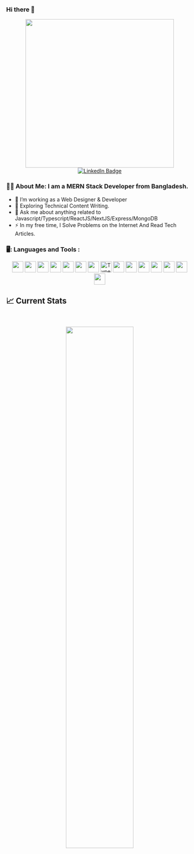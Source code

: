 ### Hi there 👋

<!--
**AhshanHabib26/AhshanHabib26** is a ✨ _special_ ✨ repository because its `README.md` (this file) appears on your GitHub profile.

Here are some ideas to get you started:

- 🔭 I’m currently working on ...
- 🌱 I’m currently learning ...
- 👯 I’m looking to collaborate on ...
- 🤔 I’m looking for help with ...
- 💬 Ask me about ...
- 📫 How to reach me: ...
- 😄 Pronouns: ...
- ⚡ Fun fact: ...




-->

<div id="header" align="center">
  <img src="https://media.giphy.com/media/qgQUggAC3Pfv687qPC/giphy.gif" width="400"/>
</div>


<div id="badges" align='center'>
  <a href="https://www.linkedin.com/in/ahshanhabib26/">
    <img src="https://img.shields.io/badge/LinkedIn-blue?style=for-the-badge&logo=linkedin&logoColor=white" alt="LinkedIn Badge"/>
  </a>
</div>


### :man_technologist: About Me: I am a MERN Stack Developer from  Bangladesh.

- :telescope: I’m working as a Web Designer & Developer
- :seedling: Exploring Technical Content Writing.
- 💬 Ask me about anything related to Javascript/Typescript/ReactJS/NextJS/Express/MongoDB
- :zap: In my free time, I Solve Problems on the Internet And Read Tech Articles.
  

### 🖥️: Languages and Tools :

<div align='center'>
<img src="https://img.shields.io/badge/HTML5-E34F26?style=for-the-badge&logo=html5&logoColor=white" height="30"/> 
<img src="https://img.shields.io/badge/CSS3-1572B6?style=for-the-badge&logo=css3&logoColor=white" height="30"/> 
<img src="https://img.shields.io/badge/Sass-CC6699?style=for-the-badge&logo=sass&logoColor=white" height="30"/> 
<img src="https://img.shields.io/badge/Bootstrap-563D7C?style=for-the-badge&logo=bootstrap&logoColor=white" height="30"/> 
<img src="https://img.shields.io/badge/Tailwind_CSS-38B2AC?style=for-the-badge&logo=tailwind-css&logoColor=white" height="30"/>
<img src="https://img.shields.io/badge/Material--UI-0081CB?style=for-the-badge&logo=material-ui&logoColor=white" height="30"/> 
<img src="https://img.shields.io/badge/javascript-F7DF1E.svg?&style=for-the-badge&logo=javascript&logoColor=white" height="30"/>  
<img alt="TypeScript" src="https://img.shields.io/badge/-TypeScript-007ACC?style=flat-square&logo=typescript&logoColor=white" height="30" />
<img src="https://img.shields.io/badge/React-20232A?style=for-the-badge&logo=react&logoColor=61DAFB" height="30"/> 
<img src="https://img.shields.io/badge/React_Router-CA4245?style=for-the-badge&logo=react-router&logoColor=white" height="30"/> 
<img src="https://img.shields.io/badge/firebase-FFCA28.svg?&style=for-the-badge&logo=firebase&logoColor=white" height="30"/> 
<img src="https://img.shields.io/badge/Node.js-43853D?style=for-the-badge&logo=node.js&logoColor=white" height="30"/> 
<img src=" https://img.shields.io/badge/MongoDB-4EA94B?style=for-the-badge&logo=mongodb&logoColor=white" height="30"/>
<img src="https://img.shields.io/badge/Netlify-00C7B7?style=for-the-badge&logo=netlify&logoColor=white" height="30"/> 
<img src="https://img.shields.io/badge/Heroku-430098?style=for-the-badge&logo=heroku&logoColor=white" height="30"/> 
</div>

## :chart_with_upwards_trend: Current Stats

<br />
<p align="center">
  <img width="60%" src="https://github-readme-streak-stats.herokuapp.com/?user=AhshanHabib26&background=1a2331&sideNums=FFFFFF&sideLabels=9A9A9A&currStreakNum=FB8C00&dates=6E6E6E" />
</p>
